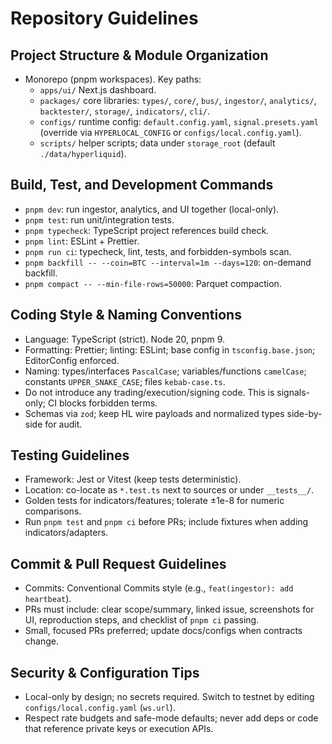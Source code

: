 # Repository Guidelines

## Project Structure & Module Organization
- Monorepo (pnpm workspaces). Key paths:
  - `apps/ui/` Next.js dashboard.
  - `packages/` core libraries: `types/`, `core/`, `bus/`, `ingestor/`, `analytics/`, `backtester/`, `storage/`, `indicators/`, `cli/`.
  - `configs/` runtime config: `default.config.yaml`, `signal.presets.yaml` (override via `HYPERLOCAL_CONFIG` or `configs/local.config.yaml`).
  - `scripts/` helper scripts; data under `storage_root` (default `./data/hyperliquid`).

## Build, Test, and Development Commands
- `pnpm dev`: run ingestor, analytics, and UI together (local-only).
- `pnpm test`: run unit/integration tests.
- `pnpm typecheck`: TypeScript project references build check.
- `pnpm lint`: ESLint + Prettier.
- `pnpm run ci`: typecheck, lint, tests, and forbidden-symbols scan.
- `pnpm backfill -- --coin=BTC --interval=1m --days=120`: on-demand backfill.
- `pnpm compact -- --min-file-rows=50000`: Parquet compaction.

## Coding Style & Naming Conventions
- Language: TypeScript (strict). Node 20, pnpm 9.
- Formatting: Prettier; linting: ESLint; base config in `tsconfig.base.json`; EditorConfig enforced.
- Naming: types/interfaces `PascalCase`; variables/functions `camelCase`; constants `UPPER_SNAKE_CASE`; files `kebab-case.ts`.
- Do not introduce any trading/execution/signing code. This is signals-only; CI blocks forbidden terms.
- Schemas via `zod`; keep HL wire payloads and normalized types side-by-side for audit.

## Testing Guidelines
- Framework: Jest or Vitest (keep tests deterministic).
- Location: co-locate as `*.test.ts` next to sources or under `__tests__/`.
- Golden tests for indicators/features; tolerate ±1e-8 for numeric comparisons.
- Run `pnpm test` and `pnpm ci` before PRs; include fixtures when adding indicators/adapters.

## Commit & Pull Request Guidelines
- Commits: Conventional Commits style (e.g., `feat(ingestor): add heartbeat`).
- PRs must include: clear scope/summary, linked issue, screenshots for UI, reproduction steps, and checklist of `pnpm ci` passing.
- Small, focused PRs preferred; update docs/configs when contracts change.

## Security & Configuration Tips
- Local-only by design; no secrets required. Switch to testnet by editing `configs/local.config.yaml` (`ws.url`).
- Respect rate budgets and safe-mode defaults; never add deps or code that reference private keys or execution APIs.
